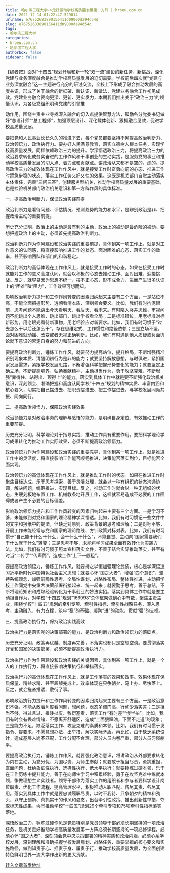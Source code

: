 ```yaml
---
title: 哈尔滨工程大学->走好推动学校高质量发展第一方阵 | hrbeu.com.cn
date: 2021-12-14 01:22:47.529014
urlname: e76752683890156411d09000da94d54d
slug: e76752683890156411d09000da94d54d
tags: 
- 哈尔滨工程大学
categories:
- hrbeu.com.cn
- 哈尔滨工程大学
authorbox: false
sidebar: false
---
```

【编者按】面对“十四五”规划开局和新一轮“双一流”建设的新任务、新挑战，深化党建与业务深度融合是推动学校高质量发展的迫切需要。学校前后四次就“党建与业务深度融合”这一主题进行充分的研讨交流，全校上下形成了融合推动发展的高度共识，形成了关于融合的新框架、新认识、新做法，党建业务融合工作初见成效。党建业务融合要向更深、更新、更实发力，本期我们推出关于“政治三力”的领悟认识，为各级党组织明确党建的引领推
<!--more-->
动作用，围绕主责主业寻找深入融合的切入点提供智慧方法，鼓励各分党委书记做好“总设计师”“总工程师”，加强顶层设计、深化载体创新、狠抓融合见效，促进学校高质量发展。

要把党和人民事业长长久久的推进下去，每个党员都要坚持不懈提高政治判断力、政治领悟力、政治执行力。要办好人民满意教育，落实立德树人根本任务，实现学校高质量发展，同样依赖政治三力的提升。学深悟透政治三力，将提高政治三力的政治要求转化成务实奋进的工作作风和干事创业的生动实践，是服务党的事业和推动学校高质量发展的切入点、着力点和贡献点。讲政治从来都不是空的，虚的。提高政治三力的成效体现在工作作风中，就是接受工作时奋勇向前的心态、推进工作时蹄急步稳的状态、落实工作任务又好又快的效果。这既是机关部门自觉主动落实主体责任，完善“三问三答”，创建服务型机关，推动学校高质量发展的重要基础，也是检验机关部门政治机关意识和第一方阵作风的具体标准。  

一、提高政治判断力，保证政治实践前提

政治判断力是看待问题、评估情况、预测趋势的能力和水平，是辨别政治是非、把握政治主动的重要前提。

历史充分证明，政治上的主动是最有利的主动，政治上的被动是最危险的被动。要想把握政治上的主动，必须首先提高政治判断力。

政治判断力作为作风建设和政治实践的重要前提，具体到某一项工作上，就是对工作意义的认同感，将直接影响推进工作的状态、面对困难的心态、落实工作的效率，甚至影响团队和部门的和谐稳定。

政治判断力的高低体现在工作作风上，就是接受工作时的心态。如果在接受工作时就能对工作的意义高度认同，就会以积极的心态去推动工作、面对困难、迎接挑战。反之，就容易因为思想不统一，摆不正心态，形不成合力，进而产生很多认识上的“困难”和“阻力”，工作效果可想而知。

影响政治判断力提升和工作作风转变的因素归纳起来主要有三个方面，一是站位不高，不能全面把握形势、透彻看清本质、深刻领会要义。比如，我们有时拘泥眼前，思考问题不能跳出今天看明天、看后天、看未来。有时陷入竖井思维，审视问题不能跳出个人思维、跳出部门、跳出学校看全局；二是标准错位，用老标准对标新形势，用老眼光看待新事物，用老经验应对新要求。比如，我们有时习惯于“过去怎么干以后还怎么干”，存在思维定式、工作惯性和路径依赖；三是立场不坚，面对困难就动摇、改变或者无视正确判断。比如，我们有时遇到他人质疑或负面舆论就下意识的否定自身的努力和前进的方向。

要提高政治判断力，锤炼工作作风，就要努力提高站位，提升格局，不断增强精准识别现象本质、清醒明辨行为是非的能力；就要坚持解放思想，与时俱进，紧扣国家发展需求，紧跟学校发展思路，不断增强科学把握形势变化的能力；就要坚定正确立场，不断提高境界，弘扬奉献精神，主动担当作为，勇于攻坚克难，不断增强“靠得住、站得出、顶得上”的能力。落实到具体工作中就是要不断强化政治机关意识，深刻领会、准确把握和高度认同学校“十四五”规划的精神实质、丰富内涵和核心要义，切实把自己摆进去、把职责摆进去、把工作摆进去，与学校发展同频共振、同向同行。

二、提高政治领悟力，保障政治实践效果

政治领悟力是对政治事务的理解与感悟的能力，是明确自身定位、有效推动工作的重要前提。

历史充分证明，科学理论对于指导实践、推动工作具有重要作用。要把科学理论学习成果转化为推动工作实际效果，必须不断提高政治领悟力。

政治领悟力作为作风建设和政治实践的重要先导，具体到某一项工作上，就是推进工作中的灵活度，将直接影响工作能否顺畅推进，决策能否落实到位，目标能否全面实现。

政治领悟力的高低体现在工作作风上，就是推动工作时的状态。如果在推进工作时聚焦目标达成，乐于思考探索，善于灵活处理，就会以一种有组织的状态沟通协调，解决问题，统筹推进，实现目标。反之，推动工作时就会以一种无组织的状态，生硬刻板地布置工作、机械教条地开展工作，这样就容易造成不必要的工作阻碍或者产生不必要的目标偏差。

影响政治领悟力提升和工作作风转变的因素归纳起来主要有三个方面。一是学习不够，未能做到对党和国家的理论精神学深悟透。比如，我们有时习惯记一些文件中的文字和报纸中的提法，但缺乏对原则、政策背景的思考和理解；二是对标不够，开展工作未能经常与党和国家的理论路线、方针政策对标对表。比如，我们有时习惯于“自己能干什么干什么，会干什么干什么”，不能自觉、主动向“国家需要我们干什么就干什么”转变；三是思考不够，未能将学习成果全面有效转化为实践方法。比如，我们有时习惯于照本宣科落实文件，不善于结合实际推动落实，甚至有时当“二传手”“传声筒”，造成工作“上下一般粗”。

要提高政治领悟力，锤炼工作作风，就要持之以恒加强理论武装，核心是学深悟透习近平新时代中国特色社会主义思想；就要心怀“国之大者”，增强“四个意识”，坚持系统观念，加强前瞻性思考、全局性谋划、战略性布局、整体性推进，主动把学校工作同党中央重大决策部署衔接起来、统一起来；就要勤于思考，善于总结，不断将理论知识和成熟经验转化为干事创业的妙法实招。落实到具体工作中就是要主动担当作为，对学校“十四五”规划“166998”总体框架做到心中有数，聚焦主责主业，围绕学校“十四五”规划的牵引专项、牵引性指标、牵引性战略任务，深入思考、主动融入、有力支撑，筑牢“稳”的基础、凝聚“进”的动能，贡献“强”的支撑。

三、提高政治执行力，保持政治实践高效

政治执行力是落实党的决策部署的能力，是政治判断力和政治领悟力的落脚点。

历史充分证明，政策再优越、制度再完善，不落实也都只是空想空谈。要贯彻落实好党和国家的决策部署，必须不断提高政治执行力。

政治执行力作为作风建设和政治实践的关键因素，具体到某一项工作上，就是一个人的工作执行力，将直接影响决策执行和举措落实。

政治执行力的高低体现在工作作风上，就是工作落实的效果和效率。效果体现在保质保量、精益求精、甚至超额完成上。效率体现在只争朝夕，马上办、尽快落上。反之，就会拖沓推诿、敷衍了事。

影响政治执行力提升和工作作风转变的因素归纳起来主要有三个方面。一是政治意识不强，不能从政治角度看问题，想问题，表态多调门高、行动少落实差；二是担当不够，得过且过、推诿扯皮、敷衍塞责，落实工作“有时差”“慢半拍”。比如，我们有时会有畏难情绪、不愿离开舒适区，造成“上面狠踩油，下面不走道”的现象；三是能力不足，缺乏落实工作、攻坚克难的素质和本领。比如，我们有时习惯于发指令、提要求，不愿意想办法、出举措，解决实际矛盾。再比如，由于缺乏系统设计，造成基层人岗不匹配，工作分配不合理，部分人员内卷严重，部分人员习惯躺平。

要提高政治执行力，锤炼工作作风，就要强化政治意识，将讲政治从外部要求转化为内在主动，为党分忧、为国尽责、为师生奉献；就要敢于担当尽责，勇挑重担，直面问题，杜绝象征性执行、选择性执行、低水平执行；就要锤炼过硬本领，乐于在工作历练中提升能力，善于在向师生学习中积累经验，勇于在攻坚克难中练就本领，争做理想主义实践者。领导干部作为落实工作的组织者和参与者要科学设计岗位职责、优化工作流程、提高管理水平，积极推动人职匹配、各尽其责、各尽其用。落实到具体工作中就是要忠诚履职尽责，以时不我待、只争朝夕的精神和劲头，以守正创新、真抓实干的作风和姿态，出台牵引性政策、推出创新性举措、夺取标志性成果，协同推动学校“十四五”规划29个牵引专项和75项牵引性指标落实落地。

深悟政治三力，锤炼过硬作风是党员特别是党员领导干部必须长期坚持的一项政治任务，是机关走好推动学校高质量发展第一方阵必须长期坚持的一项必修课程。必须心怀“国之大者”，深刻领会党中央决策部署的精神实质和政治内涵，必须心系学校发展，深刻理解和准确把握学校发展规划、战略任务、重要举措的核心要义和实施路径，做到知责于心、担责于身、履责于行，推动学校高质量发展，为全面创建特色鲜明世界一流大学作出新的更大贡献。



[转入文章首发地址](http://gongxue.cn/info/1015/69081.htm)